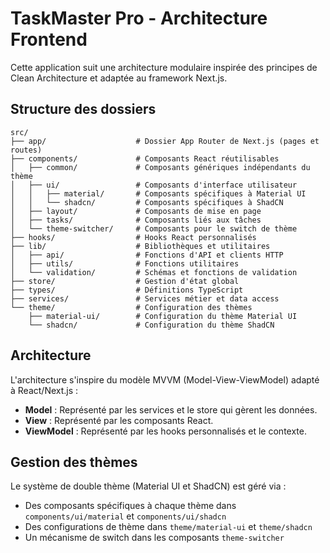 # TaskMaster Pro - Architecture Frontend

Cette application suit une architecture modulaire inspirée des principes de Clean Architecture et adaptée au framework Next.js.

## Structure des dossiers

```
src/
├── app/                    # Dossier App Router de Next.js (pages et routes)
├── components/             # Composants React réutilisables
│   ├── common/             # Composants génériques indépendants du thème
│   ├── ui/                 # Composants d'interface utilisateur
│   │   ├── material/       # Composants spécifiques à Material UI
│   │   └── shadcn/         # Composants spécifiques à ShadCN
│   ├── layout/             # Composants de mise en page
│   ├── tasks/              # Composants liés aux tâches
│   └── theme-switcher/     # Composants pour le switch de thème
├── hooks/                  # Hooks React personnalisés
├── lib/                    # Bibliothèques et utilitaires
│   ├── api/                # Fonctions d'API et clients HTTP
│   ├── utils/              # Fonctions utilitaires
│   └── validation/         # Schémas et fonctions de validation
├── store/                  # Gestion d'état global
├── types/                  # Définitions TypeScript
├── services/               # Services métier et data access
└── theme/                  # Configuration des thèmes
    ├── material-ui/        # Configuration du thème Material UI
    └── shadcn/             # Configuration du thème ShadCN
```

## Architecture

L'architecture s'inspire du modèle MVVM (Model-View-ViewModel) adapté à React/Next.js :

- **Model** : Représenté par les services et le store qui gèrent les données.
- **View** : Représenté par les composants React.
- **ViewModel** : Représenté par les hooks personnalisés et le contexte.

## Gestion des thèmes

Le système de double thème (Material UI et ShadCN) est géré via :
- Des composants spécifiques à chaque thème dans `components/ui/material` et `components/ui/shadcn`
- Des configurations de thème dans `theme/material-ui` et `theme/shadcn`
- Un mécanisme de switch dans les composants `theme-switcher`
